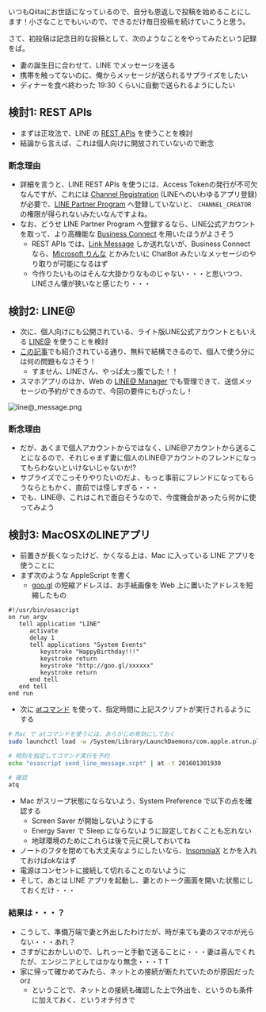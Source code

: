 
いつもQiitaにお世話になっているので、自分も恩返しで投稿を始めることにします！小さなことでもいいので、できるだけ毎日投稿を続けていこうと思う。

さて、初投稿は記念日的な投稿として、次のようなことをやってみたという記録をば。

- 妻の誕生日に合わせて、LINE でメッセージを送る
- 携帯を触ってないのに、俺からメッセージが送られるサプライズをしたい
- ディナーを食べ終わった 19:30 くらいに自動で送られるようにしたい

## 検討1: REST APIs

- まずは正攻法で、LINE の [REST APIs](https://developers.line.me/restful-api/overview) を使うことを検討
- 結論から言えば、これは個人向けに開放されていないので断念

### 断念理由

- 詳細を言うと、LINE REST APIs を使うには、Access Tokenの発行が不可欠なんですが、これには [Channel Registration](https://developers.line.me/web-login/channel-registration) (LINEへのいわゆるアプリ登録) が必要で、[LINE Partner Program](https://developers.line.me/requestform/input) へ登録していないと、 `CHANNEL_CREATOR` の権限が得られないみたいなんですよね。
- なお、どうせ LINE Partner Program へ登録するなら、LINE公式アカウントを取って、より高機能な [Business Connect](https://developers.line.me/businessconnect/overview) を用いたほうがよさそう
   - REST APIs では、[Link Message](https://developers.line.me/restful-api/link-messages) しか送れないが、Business Connect なら、[Microsoft りんな](http://rinna.jp/rinna/) とかみたいに ChatBot みたいなメッセージのやり取りが可能になるはず
   - 今作りたいものはそんな大掛かりなものじゃない・・・と思いつつ、LINEさん懐が狭いなと感じたり・・・

## 検討2: LINE@

- 次に、個人向けにも公開されている、ライト版LINE公式アカウントともいえる [LINE@](http://at.line.me/jp/) を使うことを検討
- [この記事](http://gaiax-socialmedialab.jp/line/379)でも紹介されている通り、無料で結構できるので、個人で使う分には何の問題もなさそう！
   - すません、LINEさん、やっぱ太っ腹でした！！
- スマホアプリのほか、Web の [LINE@ Manager](https://admin-official.line.me/) でも管理できて、送信メッセージの予約ができるので、今回の要件にもぴったし！

![line@_message.png](http://files.tearoom6.biz/89c87731-3029-4c50-9bc9-f0eeaed9dbc1.png)

### 断念理由

- だが、あくまで個人アカウントからではなく、LINE@アカウントから送ることになるので、それじゃまず妻に個人のLINE@アカウントのフレンドになってもらわないといけないじゃないか!?
- サプライズでこっそりやりたいのだよ、もっと事前にフレンドになってもらうならともかく、直前では怪しすぎる・・・
- でも、LINE@、これはこれで面白そうなので、今度機会があったら何かに使ってみよう

## 検討3: MacOSXのLINEアプリ

- 前置きが長くなったけど、かくなる上は、Mac に入っている LINE アプリを使うことに
- まず次のような AppleScript を書く
   - [goo.gl](https://goo.gl/) の短縮アドレスは、お手紙画像を Web 上に置いたアドレスを短縮したもの

```:send_line_message.scpt
#!/usr/bin/osascript
on run argv
   tell application "LINE"
      activate
      delay 1
      tell applications "System Events"
         keystroke "HappyBirthday!!!"
         keystroke return
         keystroke "http://goo.gl/xxxxxx"
         keystroke return
      end tell
   end tell
end run
```

- 次に [atコマンド](http://yamaqblog.tokyo/?p=16006) を使って、指定時間に上記スクリプトが実行されるようにする

```bash
# Mac で atコマンドを使うには、あらかじめ有効にしておく
sudo launchctl load -w /System/Library/LaunchDaemons/com.apple.atrun.plist

# 時刻を指定してコマンド実行を予約
echo "osascript send_line_message.scpt" | at -t 201601301930

# 確認
atq
```

- Mac がスリープ状態にならないよう、System Preference で以下の点を確認する
   - Screen Saver が開始しないようにする
   - Energy Saver で Sleep にならないように設定しておくことも忘れない
   - 地球環境のためにこれらは後で元に戻しておいてね
- ノートのフタを閉めても大丈夫なようにしたいなら、[InsomniaX](http://www.macupdate.com/app/mac/22211/insomniax) とかを入れておけばokなはず
- 電源はコンセントに接続して切れることのないように
- そして、あとは LINE アプリを起動し、妻とのトーク画面を開いた状態にしておくだけ・・・

### 結果は・・・？

- こうして、準備万端で妻と外出したわけだが、時が来ても妻のスマホが光らない・・・あれ？
- さすがにおかしいので、しれっーと手動で送ることに・・・妻は喜んでくれたが、エンジニアとしてはかなり無念・・・T T
- 家に帰って確かめてみたら、ネットとの接続が断たれていたのが原因だったorz
   - ということで、ネットとの接続も確認した上で外出を、というのも条件に加えておく、というオチ付きで
